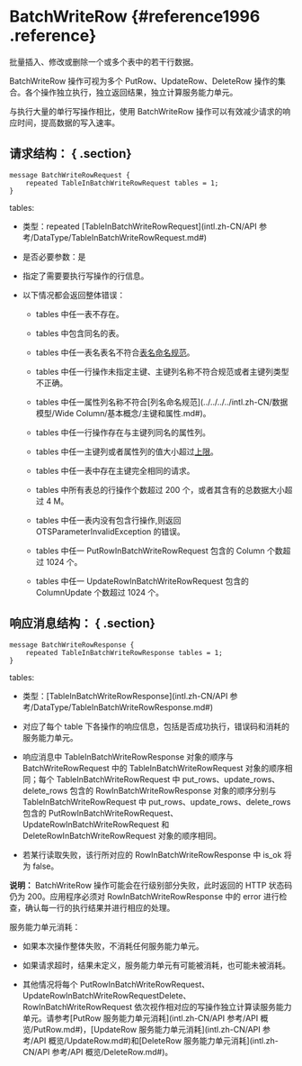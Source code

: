 # BatchWriteRow {#reference1996 .reference}

批量插入、修改或删除一个或多个表中的若干行数据。

BatchWriteRow 操作可视为多个 PutRow、UpdateRow、DeleteRow 操作的集合。各个操作独立执行，独立返回结果，独立计算服务能力单元。

与执行大量的单行写操作相比，使用 BatchWriteRow 操作可以有效减少请求的响应时间，提高数据的写入速率。

## 请求结构： { .section}

```language-pb
message BatchWriteRowRequest {
    repeated TableInBatchWriteRowRequest tables = 1;
}

```

tables:

-   类型：repeated [TableInBatchWriteRowRequest](intl.zh-CN/API 参考/DataType/TableInBatchWriteRowRequest.md#) 

-   是否必要参数：是

-   指定了需要要执行写操作的行信息。

-   以下情况都会返回整体错误：

    -   tables 中任一表不存在。

    -   tables 中包含同名的表。

    -   tables 中任一表名表名不符合[表名命名规范](../../../../intl.zh-CN/产品功能/表格存储的表.md#section_wml_skg_cfb)。

    -   tables 中任一行操作未指定主键、主键列名称不符合规范或者主键列类型不正确。

    -   tables 中任一属性列名称不符合[列名命名规范](../../../../intl.zh-CN/数据模型/Wide Column/基本概念/主键和属性.md#)。

    -   tables 中任一行操作存在与主键列同名的属性列。

    -   tables 中任一主键列或者属性列的值大小超过[上限]()。

    -   tables 中任一表中存在主键完全相同的请求。

    -   tables 中所有表总的行操作个数超过 200 个，或者其含有的总数据大小超过 4 M。

    -   tables 中任一表内没有包含行操作,则返回 OTSParameterInvalidException 的错误。

    -   tables 中任一 PutRowInBatchWriteRowRequest 包含的 Column 个数超过 1024 个。

    -   tables 中任一 UpdateRowInBatchWriteRowRequest 包含的 ColumnUpdate 个数超过 1024 个。


## 响应消息结构： { .section}

```language-pb
message BatchWriteRowResponse {
    repeated TableInBatchWriteRowResponse tables = 1;
}

```

tables:

-   类型：[TableInBatchWriteRowResponse](intl.zh-CN/API 参考/DataType/TableInBatchWriteRowResponse.md#) 

-   对应了每个 table 下各操作的响应信息，包括是否成功执行，错误码和消耗的服务能力单元。

-   响应消息中 TableInBatchWriteRowResponse 对象的顺序与 BatchWriteRowRequest 中的 TableInBatchWriteRowRequest 对象的顺序相同；每个 TableInBatchWriteRowRequest 中 put\_rows、update\_rows、delete\_rows 包含的 RowInBatchWriteRowResponse 对象的顺序分别与 TableInBatchWriteRowRequest 中 put\_rows、update\_rows、delete\_rows 包含的 PutRowInBatchWriteRowRequest、UpdateRowInBatchWriteRowRequest 和 DeleteRowInBatchWriteRowRequest 对象的顺序相同。

-   若某行读取失败，该行所对应的 RowInBatchWriteRowResponse 中 is\_ok 将为 false。


**说明：** BatchWriteRow 操作可能会在行级别部分失败，此时返回的 HTTP 状态码仍为 200。应用程序必须对 RowInBatchWriteRowResponse 中的 error 进行检查，确认每一行的执行结果并进行相应的处理。

服务能力单元消耗：

-   如果本次操作整体失败，不消耗任何服务能力单元。

-   如果请求超时，结果未定义，服务能力单元有可能被消耗，也可能未被消耗。

-   其他情况将每个 PutRowInBatchWriteRowRequest、UpdateRowInBatchWriteRowRequestDelete、RowInBatchWriteRowRequest 依次视作相对应的写操作独立计算读服务能力单元。请参考[PutRow 服务能力单元消耗](intl.zh-CN/API 参考/API 概览/PutRow.md#)，[UpdateRow 服务能力单元消耗](intl.zh-CN/API 参考/API 概览/UpdateRow.md#)和[DeleteRow 服务能力单元消耗](intl.zh-CN/API 参考/API 概览/DeleteRow.md#)。


